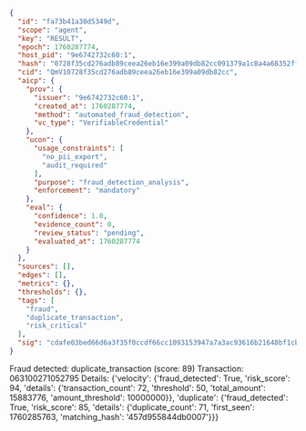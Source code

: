 ```json
{
  "id": "fa73b41a30d5349d",
  "scope": "agent",
  "key": "RESULT",
  "epoch": 1760287774,
  "host_pid": "9e6742732c60:1",
  "hash": "0728f35cd276adb89ceea26eb16e399a09db82cc091379a1c8a4a68352ff63c7",
  "cid": "QmV10728f35cd276adb89ceea26eb16e399a09db82cc",
  "aicp": {
    "prov": {
      "issuer": "9e6742732c60:1",
      "created_at": 1760287774,
      "method": "automated_fraud_detection",
      "vc_type": "VerifiableCredential"
    },
    "ucon": {
      "usage_constraints": [
        "no_pii_export",
        "audit_required"
      ],
      "purpose": "fraud_detection_analysis",
      "enforcement": "mandatory"
    },
    "eval": {
      "confidence": 1.0,
      "evidence_count": 0,
      "review_status": "pending",
      "evaluated_at": 1760287774
    }
  },
  "sources": [],
  "edges": [],
  "metrics": {},
  "thresholds": {},
  "tags": [
    "fraud",
    "duplicate_transaction",
    "risk_critical"
  ],
  "sig": "cdafe03bed66d6a3f35f0ccdf66cc1093153947a7a3ac93616b21648bf1cbfd6"
}
```

Fraud detected: duplicate_transaction (score: 89)
Transaction: 063100271052795
Details: {'velocity': {'fraud_detected': True, 'risk_score': 94, 'details': {'transaction_count': 72, 'threshold': 50, 'total_amount': 15883776, 'amount_threshold': 10000000}}, 'duplicate': {'fraud_detected': True, 'risk_score': 85, 'details': {'duplicate_count': 71, 'first_seen': 1760285763, 'matching_hash': '457d955844db0007'}}}